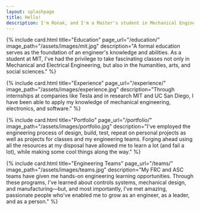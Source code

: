 ```yaml
---
layout: splashpage
title: Hello!
description: I'm Ronak, and I'm a Master's student in Mechanical Engineering at MIT in Prof. Sangbae Kim's Biomimetic Robotics Lab. I graduated from MIT with a Bachelor of Science, double majoring in Mechanical Engineering and Electrical Engineering. Here, you can check out what classes I've taken, internships I've completed, research I've contributed to, projects I've made, and teams I've been a part of.
---
```


{% include card.html
    title="Education"
    page_url="/education/"
    image_path="/assets/images/mit.jpg"
    description="A formal education serves as the foundation of an engineer's knowledge and abilities. As a student at MIT, I've had the privilege to take fascinating classes not only in Mechanical and Electrical Engineering, but also in the humanities, arts, and social sciences." %}

{% include card.html
    title="Experience"
    page_url="/experience/"
    image_path="/assets/images/experience.jpg"
    description="Through internships at companies like Tesla and in research MIT and UC San Diego, I have been able to apply my knowledge of mechanical engineering, electronics, and software." %}

{% include card.html
    title="Portfolio"
    page_url="/portfolio/"
    image_path="/assets/images/portfolio.jpg"
    description="I've employed the engineering process of design, build, test, repeat on personal projects as well as projects for classes and my engineering teams. Forging ahead using all the resources at my disposal have allowed me to learn a lot (and fail a lot), while making some cool things along the way." %}

{% include card.html
    title="Engineering Teams"
    page_url="/teams/"
    image_path="/assets/images/teams.jpg"
    description="My FRC and ASC teams have given me hands-on engineering learning opportunities. Through these programs, I've learned about controls systems, mechanical design, and manufacturing—but, and most importantly, I've met amazing, passionate people who've enabled me to grow as an engineer, as a leader, and as a person." %}